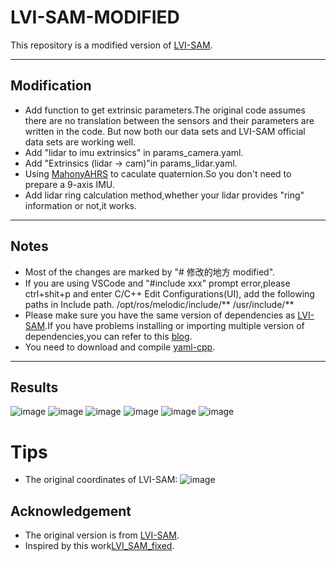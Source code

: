 # LVI-SAM-MODIFIED

This repository is a modified version of [LVI-SAM](https://github.com/TixiaoShan/LVI-SAM).

---

## Modification

- Add function to get extrinsic parameters.The original code assumes there are no translation between the sensors and their parameters are written in the code. But now both our data sets and LVI-SAM official data sets are working well.
- Add "lidar to imu extrinsics" in params_camera.yaml.
- Add "Extrinsics (lidar -> cam)"in params_lidar.yaml.
- Using [MahonyAHRS](https://github.com/PaulStoffregen/MahonyAHRS) to caculate quaternion.So you don't need to prepare a 9-axis IMU.
- Add lidar ring calculation method,whether your lidar provides "ring" information or not,it works.

---

## Notes

- Most of the changes are marked by "# 修改的地方 modified".
- If you are using VSCode and "#include xxx" prompt error,please ctrl+shit+p and enter C/C++ Edit Configurations(UI), add the following paths in Include path.
  /opt/ros/melodic/include/**
  /usr/include/**
- Please make sure you have the same version of dependencies as [LVI-SAM](https://github.com/TixiaoShan/LVI-SAM).If you have problems installing or importing multiple version of dependencies,you can refer to this [blog](https://blog.csdn.net/DumpDoctorWang/article/details/84587331).
- You need to download and compile [yaml-cpp](https://github.com/jbeder/yaml-cpp).

---

## Results
![image](https://github.com/skyrim835/LVI-SAM-modified/blob/master/images/Screenshot%20from%202022-03-23%2017-25-35.png)
![image](https://github.com/skyrim835/LVI-SAM-modified/blob/master/images/Screenshot%20from%202022-03-23%2021-44-15.png)
![image](https://github.com/skyrim835/LVI-SAM-modified/blob/master/images/Screenshot%20from%202022-03-24%2015-55-44.png)
![image](https://github.com/skyrim835/LVI-SAM-modified/blob/master/images/Screenshot%20from%202022-03-24%2015-59-28.png)
![image](https://github.com/skyrim835/LVI-SAM-modified/blob/master/images/Screenshot%20from%202022-03-24%2016-02-21.png)
![image](https://github.com/skyrim835/LVI-SAM-modified/blob/master/images/Screenshot%20from%202022-03-24%2016-08-34.png)

# Tips
- The original coordinates of LVI-SAM:
  ![image](https://github.com/skyrim835/LVI-SAM-modified/blob/master/images/LVI-SAM-original-coordinates.png)

## Acknowledgement

  - The original version is from [LVI-SAM](https://github.com/TixiaoShan/LVI-SAM).
  - Inspired by this work[LVI_SAM_fixed](https://github.com/epicjung/LVI_SAM_fixed).